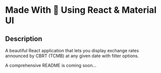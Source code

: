 # Made With 💙 Using React & Material UI

## Description

A beautiful React application that lets you display exchange rates announced by CBRT (TCMB) at any given date with filter options.

A comprehensive README is coming soon...